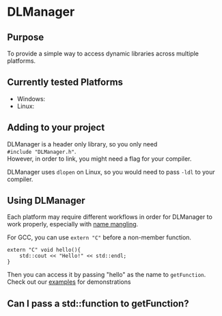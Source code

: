 # DLManager
## Purpose
To provide a simple way to access dynamic libraries across multiple 
platforms.

## Currently tested Platforms
- Windows: 
- Linux: 

## Adding to your project
DLManager is a header only library, so you only need  
`#include "DLManager.h"`.  
However, in order to link, you might need a flag for your compiler.

DLManager uses `dlopen` on Linux, so you would need to pass `-ldl` to your
compiler.

## Using DLManager
Each platform may require different workflows in order for DLManager to
work properly, especially with 
[name mangling](https://en.wikipedia.org/wiki/Name_mangling).

For GCC, you can use `extern "C"` before a non-member function.
```
extern "C" void hello(){
    std::cout << "Hello!" << std::endl;
}
```
Then you can access it by passing "hello" as the name to `getFunction`.  
Check out our [examples](examples) for demonstrations

## Can I pass a std::function to getFunction?

